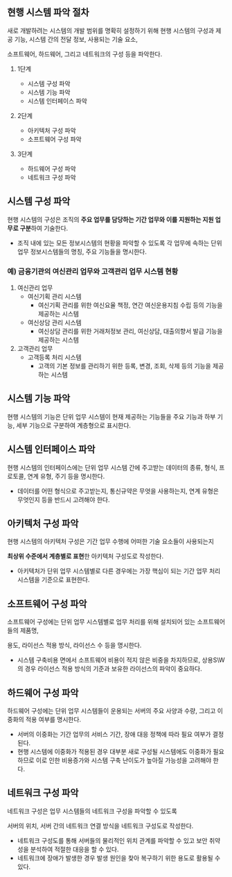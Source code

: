 ## 현행 시스템 파악 절차

새로 개발하려는 시스템의 개발 범위를 명확히 설정하기 위해 현행 시스템의 구성과 제공 기능, 시스템 간의 전달 정보, 사용되는 기술 요소,

소프트웨어, 하드웨어, 그리고 네트워크의 구성 등을 파악한다.

1. 1단계
   
   - 시스템 구성 파악
   - 시스템 기능 파악
   - 시스템 인터페이스 파악
     
3. 2단계
   
   - 아키텍처 구성 파악
   - 소프트웨어 구성 파악
     
5. 3단계
   
   - 하드웨어 구성 파악
   - 네트워크 구성 파악
  
## 시스템 구성 파악

현행 시스템의 구성은 조직의 **주요 업무를 담당하는 기간 업무와 이를 지원하는 지원 업무로 구분**하여 기술한다.

- 조직 내에 있는 모든 정보시스템의 현황을 파악할 수 있도록 각 업무에 속하는 단위 업무 정보시스템들의 명칭, 주요 기능들을 명시한다.

### 예) 금융기관의 여신관리 업무와 고객관리 업무 시스템 현황

1. 여신관리 업무
   - 여신기획 관리 시스템
     - 여신기획 관리를 위한 여신요율 책정, 연간 여신운용지침 수립 등의 기능을 제공하는 시스템
   - 여신상담 관리 시스템
     - 여신상담 관리를 위한 거래처정보 관리, 여신상담, 대출의향서 발급 기능을 제공하는 시스템
3. 고객관리 업무
   - 고객등록 처리 시스템
     - 고객의 기본 정보를 관리하기 위한 등록, 변경, 조회, 삭제 등의 기능을 제공하는 시스템

## 시스템 기능 파악

현행 시스템의 기능은 단위 업무 시스템이 현재 제공하는 기능들을 주요 기능과 하부 기능, 세부 기능으로 구분하여 계층형으로 표시한다.

## 시스템 인터페이스 파악

현행 시스템의 인터페이스에는 단위 업무 시스템 간에 주고받는 데이터의 종류, 형식, 프로토콜, 연계 유형, 주기 등을 명시한다.
- 데이터를 어떤 형식으로 주고받는지, 통신규약은 무엇을 사용하는지, 연계 유형은 무엇인지 등을 반드시 고려해야 한다.

## 아키텍처 구성 파악

현행 시스템의 아키텍처 구성은 기간 업무 수행에 어떠한 기술 요소들이 사용되는지 

**최상위 수준에서 계층별로 표현**한 아키텍처 구성도로 작성한다.
- 아키텍처가 단위 업무 시스템별로 다른 경우에는 가장 핵심이 되는 기간 업무 처리 시스템을 기준으로 표현한다.

## 소프트웨어 구성 파악

소프트웨어 구성에는 단위 업무 시스템별로 업무 처리를 위해 설치되어 있는 소프트웨어들의 제품명,

용도, 라이선스 적용 방식, 라이선스 수 등을 명시한다.

- 시스템 구축비용 면에서 소프트웨어 비용이 적지 않은 비중을 차지하므로, 상용S\W의 경우 라이선스 적용 방식의 기준과
  보유한 라이선스의 파악이 중요하다.

## 하드웨어 구성 파악

하드웨어 구성에는 단위 업무 시스템들이 운용되는 서버의 주요 사양과 수량, 그리고 이중화의 적용 여부를 명시한다.
- 서버의 이중화는 기간 업무의 서비스 기간, 장애 대응 정책에 따라 필요 여부가 결정된다.
- 현행 시스템에 이중화가 적용된 경우 대부분 새로 구성될 시스템에도 이중화가 필요하므로 이로 인한 비용증가와
  시스템 구축 난이도가 높아질 가능성을 고려해야 한다.

## 네트워크 구성 파악

네트워크 구성은 업무 시스템들의 네트워크 구성을 파악할 수 있도록

서버의 위치, 서버 간의 네트워크 연결 방식을 네트워크 구성도로 작성한다.
- 네트워크 구성도를 통해 서버들의 물리적인 위치 관계를 파악할 수 있고 보안 취약성을 분석하여 적절한 대응을 할 수 있다.
- 네트워크에 장애가 발생한 경우 발생 원인을 찾아 복구하기 위한 용도로 활용될 수 있다.
